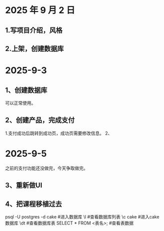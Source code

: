 # 2025 年 9 月 2 日
## 1.写项目介绍，风格

## 2.上架，创建数据库

# 2025-9-3
## 1、创建数据库
可以正常使用。
## 2、创建产品，完成支付
1.支付成功后跳转到成功页，成功页需要修改信息。
2、

# 2025-9-5

之前的支付功能还没做完，今天争取做完。

## 3、重新做UI

## 4、把课程移植过去

psql -U postgres -d cake    #进入数据库
\l                          #查看数据库列表
\c cake                     #进入cake数据库
\dt                         #查看数据库表
SELECT * FROM <表名>;        #查看表数据